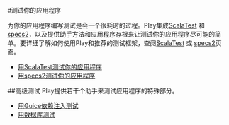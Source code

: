 #测试你的应用程序

为你的应用程序编写测试是会一个很耗时的过程。Play集成[ScalaTest](http://www.scalatest.org/) 和 [specs2](https://etorreborre.github.io/specs2/)，以及提供助手方法和应用程序存根来让测试你的应用程序尽可能的简单。要详细了解如何使用Play和推荐的测试框架，查阅[ScalaTest](02_Testing_with_ScalaTest.md) 或 [specs2](04_Testing_with_specs2.md)页面。

* [用ScalaTest测试你的应用程序](02_Testing_with_ScalaTest.md)
* [用specs2测试你的应用程序](04_Testing_with_specs2.md)


##高级测试
Play提供若干个助手来测试应用程序的特殊部分。

* [用Guice依赖注入测试](06_Testing_with_Guice.md)
* [用数据库测试](07_Testing_with_databases.md)